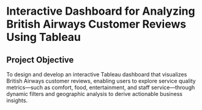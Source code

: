 # Interactive Dashboard for Analyzing British Airways Customer Reviews Using Tableau
## Project Objective
To design and develop an interactive Tableau dashboard that visualizes British Airways customer reviews, enabling users to explore service quality metrics—such as comfort, food, entertainment, and staff service—through dynamic filters and geographic analysis to derive actionable business insights.
